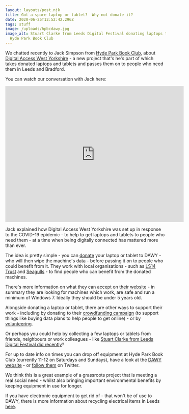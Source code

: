 ```yaml
---
layout: layouts/post.njk
title: Got a spare laptop or tablet?  Why not donate it?
date: 2020-06-25T12:52:42.296Z
tags: stuff
image: /uploads/hpbcdawy.jpg
image_alt: Stuart Clarke from Leeds Digital Festival donating laptops to DAWY at
  Hyde Park Book Club
---
```

We chatted recently to Jack Simpson from [Hyde Park Book Club](https://www.hydeparkbookclub.co.uk/), about [Digital Access West Yorkshire](https://accesswy.org/) - a new project that's he's part of which takes donated laptops and tablets and passes them on to people who need them in Leeds and Bradford.

You can watch our conversation with Jack here:

<iframe src="https://www.facebook.com/plugins/video.php?href=https%3A%2F%2Fwww.facebook.com%2Fzerowasteleeds%2Fvideos%2F2966522686766862%2F&show_text=1&width=560" width="560" height="427" style="border:none;overflow:hidden" scrolling="no" frameborder="0" allowTransparency="true" allow="encrypted-media" allowFullScreen="true"></iframe>

Jack explained how Digital Access West Yorkshire was set up in response to the COVID-19 epidemic - to help to get laptops and tablets to people who need them - at a time when being digitally connected has mattered more than ever.  

The idea is pretty simple - you can [donate](https://accesswy.org/donate/) your laptop or tablet to DAWY - who will then wipe the machine's data - before passing it on to people who could benefit from it.  They work with local organisations - such as [LS14 Trust](http://www.ls14trust.org/) and [Seagulls](https://seagullsreuse.org.uk/) - to find people who can benefit from the donated machines.

There's more information on what they can accept on [their website](https://accesswy.org/donate/) - in summary they are looking for machines which work, are safe and run a minimum of Windows 7.  Ideally they should be under 5 years old.

Alongside donating a laptop or tablet, there are other ways to support their work - including by donating to their [crowdfunding campaign](https://accesswy.org/can-you-support-our-gofundme-campaign/) (to support things like buying data plans to help people to get online) - or by [volunteering](https://accesswy.org/volunteer/).

Or perhaps you could help by collecting a few laptops or tablets from friends, neighbours or work colleagues - like [Stuart Clarke from Leeds Digital Festival did recently](https://twitter.com/DawYorks/status/1271770430567854082)?

For up to date info on times you can drop off equipment at Hyde Park Book Club (currently 11-12 on Saturdays and Sundays), have a look at the [DAWY website](https://accesswy.org/donate/) - or [follow them](https://twitter.com/DawYorks) on Twitter.  

We think this is a great example of a grassroots project that is meeting a real social need - whilst also bringing important environmental benefits by keeping equipment in use for longer.

If you have electronic equipment to get rid of - that won't be of use to DAWY, there is more information about recycling electrical items in Leeds [here](https://www.zerowasteleeds.org.uk/tips/how-do-i-recycle-electrical-items-in-leeds/).